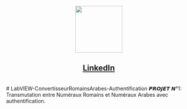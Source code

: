 <p align="center">
<img src="https://upload.wikimedia.org/wikipedia/commons/c/ca/LinkedIn_logo_initials.png" height="128">
  <h2 align="center"><a href="https://www.linkedin.com/in/cheniki-faraj-%F0%9F%91%A8%E2%80%8D%F0%9F%92%BB-575a352b7/">LinkedIn</a></h2>
</p>

<br>
# LabVIEW-ConvertisseurRomainsArabes-Authentification
𝙋𝙍𝙊𝙅𝙀𝙏 𝙉°1: Transmutation entre Numéraux Romains et Numéraux Arabes avec authentification.
